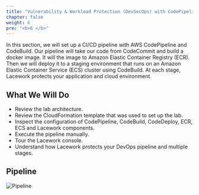 ```yaml
---
title: "Vulnerability & Workload Protection (DevSecOps) with CodePipeline, CodeBuild, ECR & ECS"
chapter: false
weight: 6
pre: "<b>6 </b>"
---
```


In this section, we will set up a CI/CD pipeline with AWS CodePipeline and CodeBuild. Our pipeline will take our code from CodeCommit and build a docker image. It will the image to Amazon Elastic Container Registry (ECR). Then we will deploy it to a staging environment that runs on an Amazon Elastic Container Service (ECS) cluster using CodeBuild. At each stage, Lacework protects your application and cloud environment.

## What We Will Do

* Review the lab architecture.
* Review the CloudFormation template that was used to set up the lab.
* Inspect the configuration of CodePipeline, CodeBuild, CodeDeploy, ECR, ECS and Lacework components.
* Execute the pipeline manually.
* Tour the Lacework console.
* Understand how Lacework protects your DevOps pipeline and multiple stages.

## Pipeline
![Pipeline](/images/pipeline-ecs.png)
